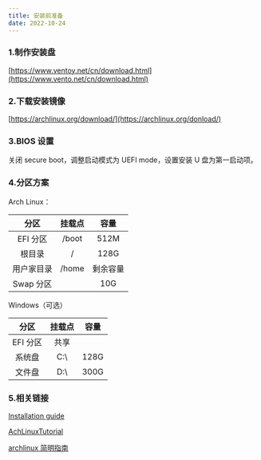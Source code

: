 ```yaml
---
title: 安装前准备
date: 2022-10-24
---
```


### 1.制作安装盘

[https://www.ventoy.net/cn/download.html](https://www.vento.net/cn/download.html)

### 2.下载安装镜像

[https://archlinux.org/download/](https://archlinux.org/donload/)

### 3.BIOS 设置

关闭 secure boot，调整启动模式为 UEFI mode，设置安装 U 盘为第一启动项。

### 4.分区方案

Arch Linux：

|    分区    | 挂载点 |   容量   |
| :--------: | :----: | :------: |
|  EFI 分区  | /boot  |   512M   |
|   根目录   |   /    |   128G   |
| 用户家目录 | /home  | 剩余容量 |
| Swap 分区  |        |   10G    |

Windows（可选）

|   分区   | 挂载点 | 容量 |
| :------: | :----: | :--: |
| EFI 分区 |  共享  |      |
|  系统盘  |  C:\   | 128G |
|  文件盘  |  D:\   | 300G |

### 5.相关链接

[Installation guide](https://wiki.archlinux.org/title/Installation_guide)

[AchLinuxTutorial](https://archlinuxstudio.github.io/ArchLinuxTutorial/#/)

[archlinux 简明指南](https://arch.icekylin.online/)
